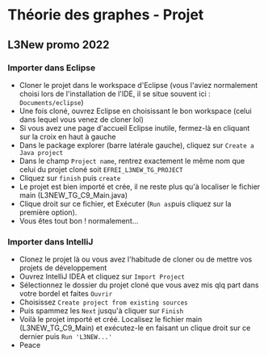# Théorie des graphes - Projet
## L3New promo 2022

### Importer dans Eclipse
- Cloner le projet dans le workspace d'Eclipse (vous l'aviez normalement choisi lors de l'installation de l'IDE, il se situe souvent ici : `Documents/eclipse`)
- Une fois cloné, ouvrez Eclipse en choisissant le bon workspace (celui dans lequel vous venez de cloner lol)
- Si vous avez une page d'accueil Eclipse inutile, fermez-là en cliquant sur la croix en haut à gauche
- Dans le package explorer (barre latérale gauche), cliquez sur `Create a Java project`
- Dans le champ `Project name`, rentrez exactement le même nom que celui du projet cloné soit `EFREI_L3NEW_TG_PROJECT`
- Cliquez sur `finish` puis `create`
- Le projet est bien importé et crée, il ne reste plus qu'à localiser le fichier main (L3NEW_TG_C9_Main.java)
- Clique droit sur ce fichier, et Exécuter (`Run as`puis cliquez sur la première option).
- Vous êtes tout bon ! normalement...

### Importer dans IntelliJ
- Clonez le projet là ou vous avez l'habitude de cloner ou de mettre vos projets de développement
- Ouvrez IntelliJ IDEA et cliquez sur `Import Project`
- Sélectionnez le dossier du projet cloné que vous avez mis qlq part dans votre bordel et faites `Ouvrir`
- Choisissez `Create project from existing sources`
- Puis spammez les `Next` jusqu'à cliquer sur `Finish`
- Voilà le projet importé et créé. Localisez le fichier main (L3NEW_TG_C9_Main) et exécutez-le en faisant un clique droit sur ce dernier puis `Run 'L3NEW...'` 
- Peace
